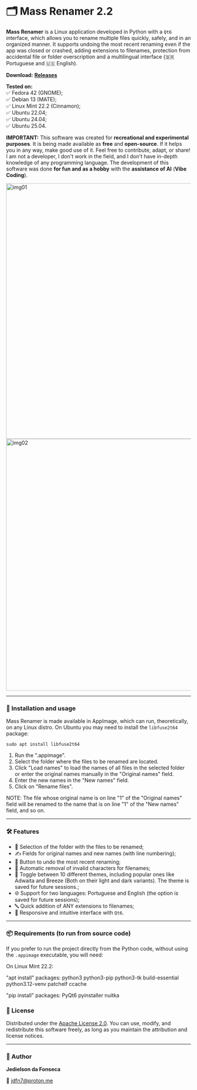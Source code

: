 # 🗂️ Mass Renamer 2.2

**Mass Renamer** is a Linux application developed in Python with a `Qt6` interface, which allows you to rename multiple files quickly, safely, and in an organized manner. It supports undoing the most recent renaming even if the app was closed or crashed, adding extensions to filenames, protection from accidental file or folder overscription and a multilingual interface (🇧🇷 Portuguese and 🇺🇸 English).

**Download:** [**Releases**](https://github.com/JediFonseca/mass_renamer/releases)

**Tested on:**  
✅ Fedora 42 (GNOME);  
✅ Debian 13 (MATE);  
✅ Linux Mint 22.2 (Cinnamon);  
✅ Ubuntu 22.04;  
✅ Ubuntu 24.04;  
✅ Ubuntu 25.04.  


**IMPORTANT:** This software was created for **recreational and experimental purposes**. It is being made available as **free** and **open-source**. If it helps you in any way, make good use of it. Feel free to contribute, adapt, or share! I am not a developer, I don't work in the field, and I don't have in-depth knowledge of any programming language. The development of this software was done **for fun and as a hobby** with the **assistance of AI** (**Vibe Coding**).

<img width="911" height="695" alt="img01" src="https://github.com/user-attachments/assets/64c958b6-09a1-44d0-b306-3e0bbe5f054d" />

<img width="904" height="685" alt="img02" src="https://github.com/user-attachments/assets/bacf2549-6c36-4aac-b68e-b34951666ca6" />

---

### 🚀 Installation and usage

Mass Renamer is made available in AppImage, which can run, theoretically, on any Linux distro.
On Ubuntu you may need to install the `libfuse2t64` package:
```
sudo apt install libfuse2t64
```
1. Run the ".appimage".
2. Select the folder where the files to be renamed are located.
3. Click "Load names" to load the names of all files in the selected folder or enter the original names manually in the "Original names" field.
4. Enter the new names in the "New names" field.
5. Click on "Rename files".

NOTE: The file whose original name is on line "1" of the "Original names" field will be renamed to the name that is on line "1" of the "New names" field, and so on.

---

### 🛠️ Features

- 📁 Selection of the folder with the files to be renamed;
- ✍️ Fields for original names and new names (with line numbering);
- 🔁 Button to undo the most recent renaming;
- 🧼 Automatic removal of invalid characters for filenames;
- 🌙 Toggle between 10 different themes, including popular ones like Adwaita and Breeze (Both on their light and dark variants). The theme is saved for future sessions.;
- 🌐 Support for two languages: Portuguese and English (the option is saved for future sessions);
- 🔤 Quick addition of ANY extensions to filenames;
- 🧠 Responsive and intuitive interface with `Qt6`.

---

### 📦 Requirements (to run from source code)

If you prefer to run the project directly from the Python code, without using the `.appimage` executable, you will need:

On Linux Mint 22.2:

"apt install" packages: python3 python3-pip python3-tk build-essential python3.12-venv patchelf ccache

"pip install" packages: PyQt6 pyinstaller nuitka

### 📄 License

Distributed under the [Apache License 2.0](http://www.apache.org/licenses/LICENSE-2.0). You can use, modify, and redistribute this software freely, as long as you maintain the attribution and license notices.

---

### 👤 Author

**Jedielson da Fonseca**

📧 [jdfn7@proton.me](mailto:jdfn7@proton.me)
















